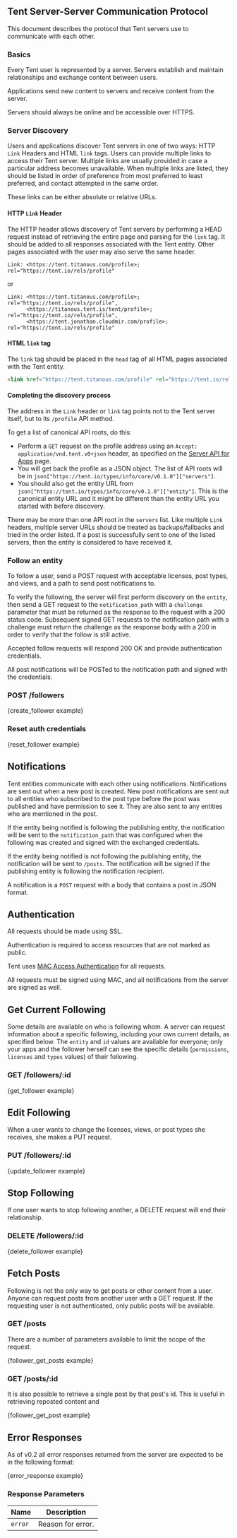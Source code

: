 ## Tent Server-Server Communication Protocol

This document describes the protocol that Tent servers use to communicate with
each other.

### Basics

Every Tent user is represented by a server. Servers establish and maintain relationships and exchange content between users. 

Applications send new content to servers and receive content from the server.

Servers should always be online and be accessible over HTTPS.

### Server Discovery

Users and applications discover Tent servers in one of two ways: HTTP `Link` Headers and HTML `link` tags. Users can provide multiple links to access their Tent server. Multiple links are usually provided in case a particular address becomes unavailable. When multiple links are listed, they should be listed in order of preference from most preferred to least preferred, and contact attempted in the same order.

These links can be either absolute or relative URLs.

#### HTTP `Link` Header

The HTTP header allows discovery of Tent servers by performing a HEAD request
instead of retrieving the entire page and parsing for the `link` tag. It should be
added to all responses associated with the Tent entity. Other pages associated with the user may also serve the same header.

```text
Link: <https://tent.titanous.com/profile>; rel="https://tent.io/rels/profile"
```

or

```text
Link: <https://tent.titanous.com/profile>; rel="https://tent.io/rels/profile",
      <https://titanous.tent.is/tent/profile>; rel="https://tent.io/rels/profile",
      <https://tent.jonathan.cloudmir.com/profile>; rel="https://tent.io/rels/profile"
```

#### HTML `link` tag

The `link` tag should be placed in the `head` tag of all HTML pages associated
with the Tent entity.

```html
<link href="https://tent.titanous.com/profile" rel="https://tent.io/rels/profile" />
```

#### Completing the discovery process

The address in the `Link` header or `link` tag points not to the Tent server itself, but to its `/profile` API method.

To get a list of canonical API roots, do this:

* Perform a `GET` request on the profile address using an `Accept: application/vnd.tent.v0+json` header, as specified on the [Server API for Apps](http://tent.io/docs/app-server) page.
* You will get back the profile as a JSON object. The list of API roots will be in `json["https://tent.io/types/info/core/v0.1.0"]["servers"]`.
* You should also get the entity URL from `json["https://tent.io/types/info/core/v0.1.0"]["entity"]`.  This is the canonical entity URL and it might be different than the entity URL you started with before discovery.

There may be more than one API root in the `servers` list.  Like multiple `Link` headers, multiple server URLs should be
treated as backups/fallbacks and tried in the order listed. If a post is successfully sent to one of the listed
servers, then the entity is considered to have received it.

### Follow an entity

To follow a user, send a POST request with acceptable licenses, post types, and
views, and a path to send post notifications to.

To verify the following, the server will first perform discovery on the
`entity`, then send a GET request to the `notification_path` with a `challenge`
parameter that must be returned as the response to the request with a 200 status
code. Subsequent signed GET requests to the notification path with a challenge
must return the challenge as the response body with a 200 in order to verify
that the follow is still active.

Accepted follow requests will respond 200 OK and provide authentication
credentials.

All post notifications will be POSTed to the notification path and signed with
the credentials.

### POST /followers

{create_follower example}

### Reset auth credentials

{reset_follower example}


## Notifications

Tent entities communicate with each other using notifications. Notifications are
sent out when a new post is created. New post notifications are sent out to all
entities who subscribed to the post type before the post was published and have
permission to see it. They are also sent to any entities who are mentioned in
the post.

If the entity being notified is following the publishing entity, the
notification will be sent to the `notification_path` that was configured when
the following was created and signed with the exchanged credentials.

If the entity being notified is not following the publishing entity, the
notification will be sent to `/posts`. The notification will be signed if the
publishing entity is following the notification recipient.

A notification is a `POST` request with a body that contains a post in JSON
format.


## Authentication


All requests should be made using SSL.

Authentication is required to access resources that are not marked as public.

Tent uses [MAC Access
Authentication](http://tools.ietf.org/html/draft-ietf-oauth-v2-http-mac-02)
for all requests.

All requests must be signed using MAC, and all notifications from the server
are signed as well.

## Get Current Following

Some details are available on who is following whom. A server can request information about a specific following, including your own current details, as specified below. The `entity` and `id` values are available for everyone; only your apps and the follower herself can see the specific details (`permissions`, `licenses` and `types` values) of their following.

### GET /followers/:id

{get_follower example}


## Edit Following

When a user wants to change the licenses, views, or post types she receives, she makes a PUT request.

### PUT /followers/:id

{update_follower example}


## Stop Following

If one user wants to stop following another, a DELETE request will end their relationship.

### DELETE /followers/:id

{delete_follower example}


## Fetch Posts

Following is not the only way to get posts or other content from a user. Anyone can request posts from another user with a GET request. If the requesting user is not authenticated, only public posts will be available. 

### GET /posts

There are a number of parameters available to limit the scope of the request.

{follower_get_posts example}

### GET /posts/:id

It is also possible to retrieve a single post by that post's id. This is useful in retrieving reposted content and 

{follower_get_post example}

## Error Responses

As of v0.2 all error responses returned from the server are expected to be in the following format:

{error_response example}

### Response Parameters

| Name | Description |
| ---- | ----------- |
| `error` | Reason for error. |
